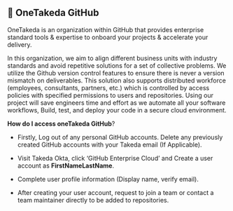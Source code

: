 ## 🔧 OneTakeda GitHub

OneTakeda is an organization within GitHub that provides enterprise standard tools & expertise to onboard your projects & accelerate your delivery.

In this organization, we aim to align different business units with industry standards and avoid repetitive solutions for a set of collective problems. We utilize the Github version control features to ensure there is never a version mismatch on deliverables. This solution also supports distributed workforce (employees, consultants, partners, etc.) which is controlled by access policies with specified permissions to users and repositories.
Using our project will save engineers time and effort as we automate all your software workflows, Build, test, and deploy your code in a secure cloud environment.

**How do I access oneTakeda GitHub**?

- Firstly, Log out of any personal GitHub accounts. Delete any previously created GitHub accounts with your Takeda email (If Applicable).

- Visit Takeda Okta, click ‘GitHub Enterprise Cloud’ and Create a user account as **FirstNameLastName**.

- Complete user profile information (Display name, verify email).

- After creating your user account, request to join a team or contact a team maintainer directly to be added to repositories.